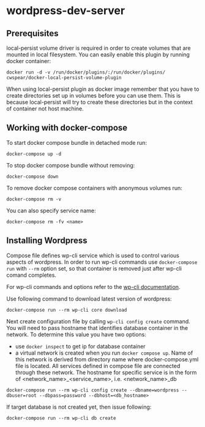 # wordpress-dev-server

## Prerequisites

local-persist volume driver is required in order to create volumes that are mounted in local filesystem. You can easily enable this plugin by running docker container: 
```
docker run -d -v /run/docker/plugins/:/run/docker/plugins/ cwspear/docker-local-persist-volume-plugin
```
When using local-persist plugin as docker image remember that you have to create directories set up in volumes before you can use them. This is because local-persist will try to create these directories but in the context of container not host machine.

## Working with docker-compose

To start docker compose bundle in detached mode run:
```
docker-compose up -d
```

To stop docker compose bundle without removing:
```
docker-compose down
```

To remove docker compose containers with anonymous volumes run:
```
docker-compose rm -v
```
You can also specify service name:
```
docker-compose rm -fv <name>
```

## Installing Wordpress
Compose file defines wp-cli service which is used to control various aspects of wordpress. In order to run wp-cli commands use ```docker-compose run``` with ```--rm``` option set, so that container is removed just after wp-cli comand completes.

For wp-cli commands and options refer to the [wp-cli documentation](https://developer.wordpress.org/cli/commands/).

Use following command to download latest version of wordpress:
```
docker-compose run --rm wp-cli core download
```

Next create configuration file by calling ```wp-cli config create``` command. You will need to pass hostname that identifies database container in the network. To determine this value you have two options:
- use ```docker inspect``` to get ip for database container
- a virtual network is created when you run ```docker compose up```. Name of this network is derived from directory name where docker-compose.yml file is located. All services defined in compose file are connected through these network. The hostname for specific service is in the form of <network_name>_<service_name>, i.e. <network_name>_db
```
docker-compose run --rm wp-cli config create --dbname=wordpress --dbuser=root --dbpass=password --dbhost=<db_hostname>
```

If target database is not created yet, then issue following:
```
docker-compose run --rm wp-cli db create
```